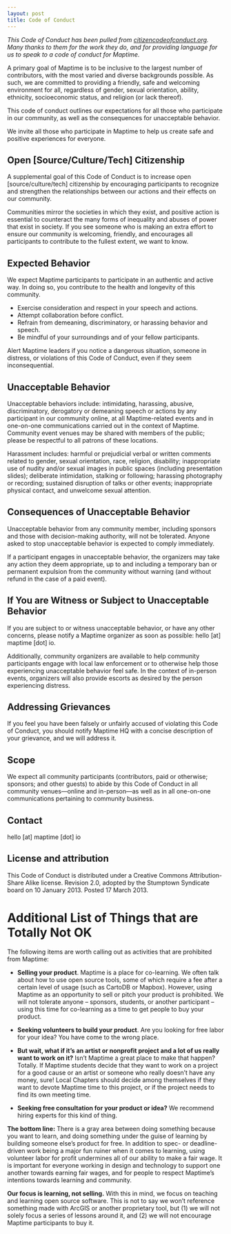 ```yaml
---
layout: post
title: Code of Conduct
---
```


_This Code of Conduct has been pulled from [citizencodeofconduct.org](http://citizencodeofconduct.org/).  Many thanks to them for the work they do, and for providing language for us to speak to a code of conduct for Maptime._

A primary goal of Maptime is to be inclusive to the largest number of contributors, with the most varied and diverse backgrounds possible. As such, we are committed to providing a friendly, safe and welcoming environment for all, regardless of gender, sexual orientation, ability, ethnicity, socioeconomic status, and religion (or lack thereof).

This code of conduct outlines our expectations for all those who participate in our community, as well as the consequences for unacceptable behavior.

We invite all those who participate in Maptime to help us create safe and positive experiences for everyone.

## Open [Source/Culture/Tech] Citizenship

A supplemental goal of this Code of Conduct is to increase open [source/culture/tech] citizenship by encouraging participants to recognize and strengthen the relationships between our actions and their effects on our community.

Communities mirror the societies in which they exist, and positive action is essential to counteract the many forms of inequality and abuses of power that exist in society. If you see someone who is making an extra effort to ensure our community is welcoming, friendly, and encourages all participants to contribute to the fullest extent, we want to know.

## Expected Behavior

We expect Maptime participants to participate in an authentic and active way. In doing so, you contribute to the health and longevity of this community.

- Exercise consideration and respect in your speech and actions.
- Attempt collaboration before conflict.
- Refrain from demeaning, discriminatory, or harassing behavior and speech.
- Be mindful of your surroundings and of your fellow participants.

Alert Maptime leaders if you notice a dangerous situation, someone in distress, or violations of this Code of Conduct, even if they seem inconsequential.

## Unacceptable Behavior

Unacceptable behaviors include: intimidating, harassing, abusive, discriminatory, derogatory or demeaning speech or actions by any participant in our community online, at all Maptime-related events and in one-on-one communications carried out in the context of Maptime. Community event venues may be shared with members of the public; please be respectful to all patrons of these locations.

Harassment includes: harmful or prejudicial verbal or written comments related to gender, sexual orientation, race, religion, disability; inappropriate use of nudity and/or sexual images in public spaces (including presentation slides); deliberate intimidation, stalking or following; harassing photography or recording; sustained disruption of talks or other events; inappropriate physical contact, and unwelcome sexual attention.

## Consequences of Unacceptable Behavior

Unacceptable behavior from any community member, including sponsors and those with decision-making authority, will not be tolerated. Anyone asked to stop unacceptable behavior is expected to comply immediately.

If a participant engages in unacceptable behavior, the organizers may take any action they deem appropriate, up to and including a temporary ban or permanent expulsion from the community without warning (and without refund in the case of a paid event).

## If You are Witness or Subject to Unacceptable Behavior

If you are subject to or witness unacceptable behavior, or have any other concerns, please notify a Maptime organizer as soon as possible: hello [at] maptime [dot] io.

Additionally, community organizers are available to help community participants engage with local law enforcement or to otherwise help those experiencing unacceptable behavior feel safe. In the context of in-person events, organizers will also provide escorts as desired by the person experiencing distress.

## Addressing Grievances

If you feel you have been falsely or unfairly accused of violating this Code of Conduct, you should notify Maptime HQ with a concise description of your grievance, and we will address it.

## Scope

We expect all community participants (contributors, paid or otherwise; sponsors; and other guests) to abide by this Code of Conduct in all community venues—online and in-person—as well as in all one-on-one communications pertaining to community business.

## Contact

hello [at] maptime [dot] io

## License and attribution

This Code of Conduct is distributed under a Creative Commons Attribution-Share Alike license.
Revision 2.0, adopted by the Stumptown Syndicate board on 10 January 2013. Posted 17 March 2013.

# Additional List of Things that are Totally Not OK

The following items are worth calling out as activities that are prohibited from Maptime:

- __Selling your product__. Maptime is a place for co-learning. We often talk about how to use open source tools, some of which require a fee after a certain level of usage (such as CartoDB or Mapbox). However, using Maptime as an opportunity to sell or pitch your product is prohibited. We will not tolerate anyone – sponsors, students, or another participant – using this time for co-learning as a time to get people to buy your product.

- __Seeking volunteers to build your product__. Are you looking for free labor for your idea? You have come to the wrong place.

- __But wait, what if it’s an artist or nonprofit project and a lot of us really want to work on it?__ Isn’t Maptime a great place to make that happen? Totally. If Maptime students decide that they want to work on a project for a good cause or an artist or someone who really doesn’t have any money, sure! Local Chapters should decide among themselves if they want to devote Maptime time to this project, or if the project needs to find its own meeting time.

- __Seeking free consultation for your product or idea?__ We recommend hiring experts for this kind of thing.

__The bottom line:__ There is a gray area between doing something because you want to learn, and doing something under the guise of learning by building someone else’s product for free. In addition to spec- or deadline-driven work being a major fun ruiner when it comes to learning, using volunteer labor for profit undermines all of our ability to make a fair wage. It is important for everyone working in design and technology to support one another towards earning fair wages, and for people to respect Maptime’s intentions towards learning and community.

__Our focus is learning, not selling.__ With this in mind, we focus on teaching and learning open source software. This is not to say we won’t reference something made with ArcGIS or another proprietary tool, but (1) we will not solely focus a series of lessons around it, and (2) we will not encourage Maptime participants to buy it.
